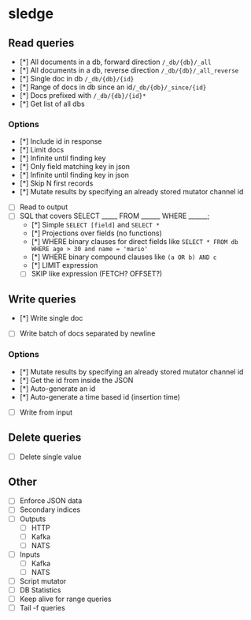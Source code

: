 # sledge

## Read queries
* [*] All documents in a db, forward direction `/_db/{db}/_all`
* [*] All documents in a db, reverse direction `/_db/{db}/_all_reverse`
* [*] Single doc in db `/_db/{db}/{id}`
* [*] Range of docs in db since an id`/_db/{db}/_since/{id}`
* [*] Docs prefixed with `/_db/{db}/{id}*`
* [*] Get list of all dbs

### Options
* [*] Include id in response
* [*] Limit docs
* [*] Infinite until finding key
* [*] Only field matching key in json
* [*] Infinite until finding key in json
* [*] Skip N first records
* [*] Mutate results by specifying an already stored mutator channel id
* [ ] Read to output
* [ ] SQL that covers SELECT _____ FROM ______ WHERE ______;
    * [*] Simple `SELECT [field]` and `SELECT *`
    * [*] Projections over fields (no functions)
    * [*] WHERE binary clauses for direct fields like `SELECT * FROM db WHERE age > 30 and name = 'mario'`
    * [*] WHERE binary compound clauses like `(a OR b) AND c`
    * [*] LIMIT expression
    * [ ] SKIP like expression (FETCH? OFFSET?)

## Write queries
* [*] Write single doc
* [ ] Write batch of docs separated by newline

### Options
* [*] Mutate results by specifying an already stored mutator channel id
* [*] Get the id from inside the JSON
* [*] Auto-generate an id
* [*] Auto-generate a time based id (insertion time)
* [ ] Write from input

## Delete queries

* [ ] Delete single value

## Other

* [ ] Enforce JSON data
* [ ] Secondary indices
* [ ] Outputs
  * [ ] HTTP
  * [ ] Kafka
  * [ ] NATS
* [ ] Inputs
  * [ ] Kafka
  * [ ] NATS
* [ ] Script mutator
* [ ] DB Statistics
* [ ] Keep alive for range queries
* [ ] Tail -f queries
